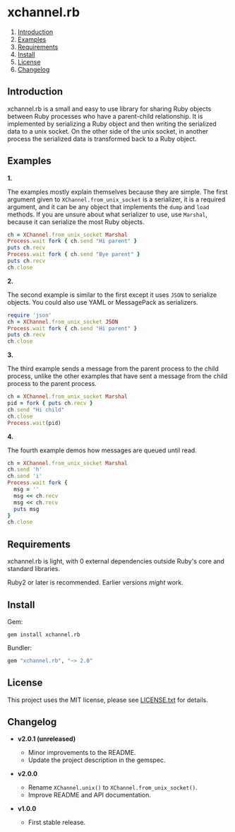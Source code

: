 # xchannel.rb

1. <a href="#introduction">Introduction</a>
2. <a href="#examples">Examples</a>
3. <a href="#requirements">Requirements</a>
4. <a href="#install">Install</a>
5. <a href="#license">License</a>
6. <a href="#changelog">Changelog</a>

## <a id="introduction">Introduction</a>

xchannel.rb is a small and easy to use library for sharing Ruby objects between Ruby
processes who have a parent-child relationship. It is implemented by serializing
a Ruby object and then writing the serialized data to a unix socket. On the other
side of the unix socket, in another process the serialized data is transformed
back to a Ruby object.

## <a id="examples">Examples</a>

__1.__

The examples mostly explain themselves because they are simple. The first argument given
to `XChannel.from_unix_socket` is a serializer, it is a required argument, and it can be any
object that implements the `dump` and `load` methods. If you are unsure about what
serializer to use, use `Marshal`, because it can serialize the most Ruby objects.

```ruby
ch = XChannel.from_unix_socket Marshal
Process.wait fork { ch.send "Hi parent" }
puts ch.recv
Process.wait fork { ch.send "Bye parent" }
puts ch.recv
ch.close
```

__2.__

The second example is similar to the first except it uses `JSON` to serialize objects.
You could also use YAML or MessagePack as serializers.

```ruby
require 'json'
ch = XChannel.from_unix_socket JSON
Process.wait fork { ch.send "Hi parent" }
puts ch.recv
ch.close
```

__3.__

The third example sends a message from the parent process to the child process,
unlike the other examples that have sent a message from the child process to the
parent process.

```ruby
ch = XChannel.from_unix_socket Marshal
pid = fork { puts ch.recv }
ch.send "Hi child"
ch.close
Process.wait(pid)
```

__4.__

The fourth example demos how messages are queued until read.

```ruby
ch = XChannel.from_unix_socket Marshal
ch.send 'h'
ch.send 'i'
Process.wait fork {
  msg = ''
  msg << ch.recv
  msg << ch.recv
  puts msg
}
ch.close
```

## <a id="requirements"> Requirements </a>

xchannel.rb is light, with 0 external dependencies outside Ruby's core
and standard libraries.

Ruby2 or later is recommended. Earlier versions _might_ work.

## <a id="install">Install</a>

Gem:

    gem install xchannel.rb

Bundler:

```ruby
gem "xchannel.rb", "~> 2.0"
```

## <a id="license"> License </a>

This project uses the MIT license, please see [LICENSE.txt](./LICENSE.txt) for details.


## <a id="changelog">Changelog</a>

* __v2.0.1 (unreleased)__

  * Minor improvements to the README.
  * Update the project description in the gemspec.

* __v2.0.0__

  * Rename `XChannel.unix()` to `XChannel.from_unix_socket()`.
  * Improve README and API documentation.

* __v1.0.0__

  * First stable release.
